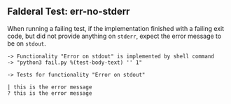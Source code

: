 Falderal Test: err-no-stderr
----------------------------

When running a failing test, if the implementation finished with a failing
exit code, but did not provide anything on `stderr`, expect the error message
to be on `stdout`.

    -> Functionality "Error on stdout" is implemented by shell command
    -> "python3 fail.py %(test-body-text) '' 1"

    -> Tests for functionality "Error on stdout"

    | this is the error message
    ? this is the error message
